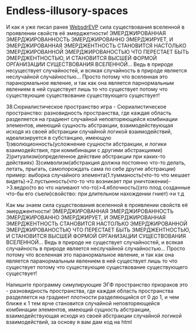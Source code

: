 # Endless-illusory-spaces
И как я уже писал ранее [WebsdrEVP](https://github.com/MakarovDs777/WebSDR-EVP) сила существования вселенной в проявлении свойств её эмерджетности! ЭМЕРДЖИРОВАННАЯ ЭМЕРДЖИРОВАННОСТЬ ЭМЕРДЖИРОВАННО ЭМЕРДЖИРУЕТ, И ЭМЕРДЖИРОВАННАЯ ЭМЕРДЖЕНТНОСТЬ СТАНОВИТСЯ НАСТОЛЬКО ЭМЕРДЖИРОВАННОЙ ЭМЕРДЖИРОВАНОСТЬЮ ЧТО ПЕРЕСТАЕТ БЫТЬ ЭМЕРДЖЕНТНОСТЬЮ, И СТАНОВИТСЯ ВЫСШЕЙ ФОРМОЙ ОРГАНИЗАЦИИ СУЩЕСТВОВАНИЯ ВСЕЛЕННОЙ... Ведь в природе несуществует случайностей, и всякая случайность в природе является неслучайной случайностью... Просто потому что вселенная это паранормальное явление, и так как она является парнормальным явлением в ней существует лишь то что существует потому что существующие существование существующего существует!

38.Сюриалистическое пространство игра - Сюриалистическое пространство: разновидность пространства, где каждая область разделяется на градиент случайной неповторяющейся комбинации элементов, имеющий сущность абстракции, взаимодействующая исходя из своей абстракции случайной логикой взаимодействий, идеализируется в субстанцию, имеющую 1)эволюционность(усложнение сущности абстракции, и логики взаимодействия, при коммбинации с другими абстракциями) 2)ритуализм(определенное действие абстракции при каких-то действиях) 3)символизм(абстракция должна постоянно что-то делать, летать, прыгать, самопорождать сама по себе другие абстракции)
пример: выборка случайного элемента(1.тумманость(что-то что мешает видеть)->2.пустынность(что-то что возникает при уничтожении)->3.ведро(то во что наливают что-то)>4.яблочность((это плод созданные что-бы его съели)свойство: при длительном нахождении гниет)->и т.д

Как мы знаем сила существования вселенной в проявлении свойств её эмерджентности! ЭМЕРДЖИРОВАННАЯ ЭМЕРДЖИРОВАННОСТЬ ЭМЕРДЖИРОВАННО ЭМЕРДЖИРУЕТ, И ЭМЕРДЖИРОВАННАЯ ЭМЕРДЖЕНТНОСТЬ СТАНОВИТСЯ НАСТОЛЬКО ЭМЕРДЖИРОВАННОЙ ЭМЕРДЖИРОВАНОСТЬЮ ЧТО ПЕРЕСТАЕТ БЫТЬ ЭМЕРДЖЕНТНОСТЬЮ, И СТАНОВИТСЯ ВЫСШЕЙ ФОРМОЙ ОРГАНИЗАЦИИ СУЩЕСТВОВАНИЯ ВСЕЛЕННОЙ... Ведь в природе не существует случайностей, и всякая случайность в природе является неслучайной случайностью... Просто потому что вселенная это паранормальное явление, и так как она является паранормальным явлением в ней существует лишь то что существует потому что существующие существование существующего существует!

Напишите программу симулирующие ЭГФ пространство призраков это - разновидность пространства, где каждая область пространства разделяется на градиент плотности разделяющийся от 0 до 1, и чем ближе к 1 тем ярче становится случайной неповторяющейся комбинации элементов, имеющий сущность абстракции, взаимодействующая исходя из своей абстракции случайной логикой взаимодействий, за основу я вам дам код на html
